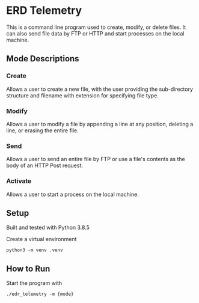 # ERD Telemetry

This is a command line program used to create, modify, or delete files. It can also send file data by FTP or HTTP and start processes on the local machine.

## Mode Descriptions

### Create

Allows a user to create a new file, with the user providing the sub-directory structure and filename with extension for specifying file type.

### Modify

Allows a user to modify a file by appending a line at any position, deleting a line, or erasing the entire file.

### Send

Allows a user to send an entire file by FTP or use a file's contents as the body of an HTTP Post request.

### Activate

Allows a user to start a process on the local machine.

## Setup

Built and tested with Python 3.8.5

Create a virtual environment

`python3 -m venv .venv`

## How to Run

Start the program with

`./edr_telemetry -m {mode}`
